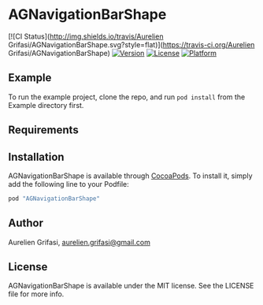 # AGNavigationBarShape

[![CI Status](http://img.shields.io/travis/Aurelien Grifasi/AGNavigationBarShape.svg?style=flat)](https://travis-ci.org/Aurelien Grifasi/AGNavigationBarShape)
[![Version](https://img.shields.io/cocoapods/v/AGNavigationBarShape.svg?style=flat)](http://cocoapods.org/pods/AGNavigationBarShape)
[![License](https://img.shields.io/cocoapods/l/AGNavigationBarShape.svg?style=flat)](http://cocoapods.org/pods/AGNavigationBarShape)
[![Platform](https://img.shields.io/cocoapods/p/AGNavigationBarShape.svg?style=flat)](http://cocoapods.org/pods/AGNavigationBarShape)

## Example

To run the example project, clone the repo, and run `pod install` from the Example directory first.

## Requirements

## Installation

AGNavigationBarShape is available through [CocoaPods](http://cocoapods.org). To install
it, simply add the following line to your Podfile:

```ruby
pod "AGNavigationBarShape"
```

## Author

Aurelien Grifasi, aurelien.grifasi@gmail.com

## License

AGNavigationBarShape is available under the MIT license. See the LICENSE file for more info.

